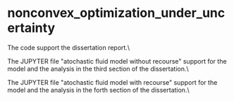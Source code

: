 # nonconvex_optimization_under_uncertainty
The code support the dissertation report.\\

The JUPYTER file "atochastic fluid model without recourse" support for the model and the analysis in the third section of the dissertation.\\

The JUPYTER file "atochastic fluid model with recourse" support for the model and the analysis in the forth section of the dissertation.\\
